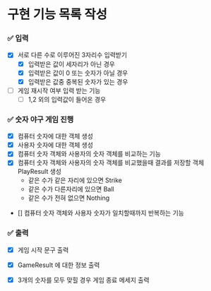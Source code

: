 # 구현 기능 목록 작성

### ✅ 입력

- [x] 서로 다른 수로 이루어진 3자리수 입력받기
    - [x] 입력받은 값이 세자리가 아닌 경우
    - [x] 입력받은 값이 0 또는 숫자가 아닐 경우
    - [x] 입력받은 값중 중복된 숫자가 있는 경우

- [ ] 게임 재시작 여부 입력 받는 기능
    - [ ] 1,2 외의 입력값이 들어온 경우

### ✅ 숫자 야구 게임 진행

- [x] 컴퓨터 숫자에 대한 객체 생성
- [x] 사용자 숫자에 대한 객체 생성
- [x] 컴퓨터 숫자 객체와 사용자의 숫자 객체를 비교하는 기능
- [x] 컴퓨터 숫자 객체와 사용자의 숫자 객체를 비교했을때 결과를 저장할 객체 PlayResult 생성
    - 같은 수가 같은 자리에 있으면 Strike
    - 같은 수가 다른자리에 있으면 Ball
    - 같은 수가 전혀 없으면 Nothing
- [] 컴퓨터 숫자 객체와 사용자 숫자가 일치할때까지 반복하는 기능
 
### ✅ 출력

- [x] 게임 시작 문구 출력
- [x] GameResult 에 대한 정보 출력
- [x] 3개의 숫자를 모두 맞힐 경우 게임 종료 메세지 출력
  